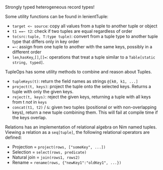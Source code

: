 Strongly typed heterogeneous record types!

Some utility functions can be found in lenientTuple:

- `target <~ source`: copy all values from a tuple to another tuple or object
- `t1 ==~ t2`: check if two tuples are equal regardless of order
- `to(src:tuple, T:type tuple)`: convert from a tuple type to another tuple type that differs only in key order
- `=~`: assign from one tuple to another with the same keys, possibly in a different order
- `len`,`hasKey`,`[]`,`[]=`: operations that treat a tuple similar to a `Table[static string, typed]`.

TupleOps has some utility methods to combine and reason about Tuples.

- `tupleKeys(t)`: return the field names as strings `@[k0, k1, ...]`
- `project(t, keys)`: project the tuple onto the selected keys. Returns a tuple with only the given keys.
- `reject(t, keys)`: reject the given keys, returning a tuple with all keys from t *not* in `keys`
- `concat(t1, t2)` / `&`: given two tuples (positional or with non-overlapping keys), return a new tuple combining them. This will fail at compile time if the keys overlap.

Relations has an implementation of relational algebra on Nim named tuples. Viewing a relation as a `seq[tuple]`, the following relational operators are defined:

- Projection = `project(rows, ["someKey", ...])`
- Selection = `select(rows, predicate)`
- Natural join = `join(rows1, rows2)`
- Rename = `rename(rows, {"newKey1":"oldKey1", ...})`

